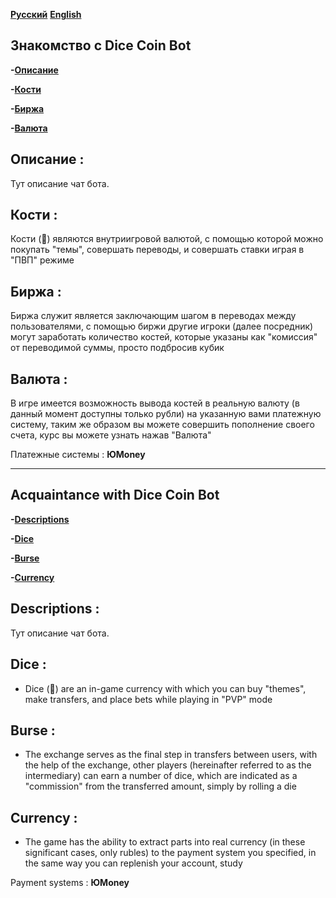 **<a href="#Русский">Русский</a>**
**<a href="#English">English</a>**


<h2 id="Русский">Знакомство с Dice Coin Bot</h2>


**-<a href="#Описание">Описание</a>**

**-<a href="#Кости">Кости</a>**

**-<a href="#Биржа">Биржа</a>**

**-<a href="#Валюта">Валюта</a>**



**<h2 id="Описание">Описание :</h2>**

Тут описание чат бота.


**<h2 id="Кости">Кости :</h2>**

Кости (🎲) являются внутриигровой валютой, с помощью которой можно покупать "темы", совершать переводы, и совершать ставки играя в "ПВП" режиме


**<h2 id="Биржа">Биржа :</h2>**

 Биржа служит является заключающим шагом в переводах между пользователями, с помощью биржи другие игроки (далее посредник) могут заработать количество костей, которые указаны как "комиссия" от переводимой суммы, просто подбросив кубик


**<h2 id="Валюта">Валюта :</h2>**

В игре имеется возможность вывода костей в реальную валюту (в данный момент доступны только рубли) на указанную вами платежную систему, таким же образом вы можете совершить пополнение своего счета, курс вы можете узнать нажав "Валюта"

Платежные системы : **ЮMoney**

---------


<h2 id="English">Acquaintance with Dice Coin Bot</h2>


**-<a href="#Descriptions">Descriptions</a>**

**-<a href="#Dice">Dice</a>**

**-<a href="#Burse">Burse</a>**

**-<a href="#Currency">Currency</a>**



**<h2 id="Descriptions">Descriptions :</h2>**

Тут описание чат бота.


**<h2 id="Dice">Dice :</h2>**

- Dice (🎲) are an in-game currency with which you can buy "themes", make transfers, and place bets while playing in "PVP" mode


**<h2 id="Burse">Burse :</h2>**

- The exchange serves as the final step in transfers between users, with the help of the exchange, other players (hereinafter referred to as the intermediary) can earn a number of dice, which are indicated as a "commission" from the transferred amount, simply by rolling a die


**<h2 id="Currency">Currency :</h2>**

- The game has the ability to extract parts into real currency (in these significant cases, only rubles) to the payment system you specified, in the same way you can replenish your account, study

Payment systems : **ЮMoney**

